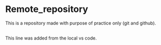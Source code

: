 # Remote_repository
This is a repository made with purpose of practice only (git and github).
<br>

<br>
This line was added from the local vs code.